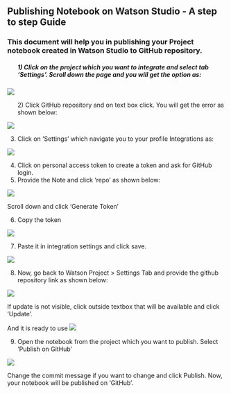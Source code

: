 ## Publishing Notebook on Watson Studio - A step to step Guide

<h3>This document will help you in publishing your Project notebook created in Watson Studio to GitHub repository.</h3>

<ol><h5>1) Click on the project which you want to integrate and select tab ‘Settings’. Scroll down the page and you will get the option as:</h5></ol>

<image src="https://user-images.githubusercontent.com/25001852/84366824-ff2f1d80-abf0-11ea-9553-fce91b34637c.png">

<ol>2)	Click GitHub repository and on text box click. You will get the error as shown below:</ol>
<image src="https://user-images.githubusercontent.com/25001852/84371794-d199a280-abf7-11ea-8237-f6604486fe80.png">

3)	Click on ‘Settings’ which navigate you to your profile Integrations as:
<image src="https://user-images.githubusercontent.com/25001852/84371824-e0805500-abf7-11ea-880a-b3b4f2a1c7d4.png"> 

4)	Click on personal access token to create a token and ask for GitHub login.
5)	Provide the Note and click ‘repo’ as shown below:
<image src="https://user-images.githubusercontent.com/25001852/84371860-ed9d4400-abf7-11ea-8fc1-34aa4f764b63.png">

Scroll down and click ‘Generate Token’

6)	Copy the token
<image src="https://user-images.githubusercontent.com/25001852/84371908-fc83f680-abf7-11ea-9f13-e7f74b959243.png">

7)	Paste it in integration settings and click save.
<image src="https://user-images.githubusercontent.com/25001852/84372006-21786980-abf8-11ea-9b1e-dba0c0e0fa95.png">
 
8)	Now, go back to Watson Project > Settings Tab and provide the github repository link as shown below:
<image src="https://user-images.githubusercontent.com/25001852/84372073-394fed80-abf8-11ea-90c2-ad0f7ed29210.png">

If update is not visible, click outside textbox that will be available and click ‘Update’.

And it is ready to use
<image src="https://user-images.githubusercontent.com/25001852/84372144-4f5dae00-abf8-11ea-808c-b610023595c3.png">

9)	Open the notebook from the project which you want to publish. Select ‘Publish on GitHub’
<image src="https://user-images.githubusercontent.com/25001852/84372189-5f758d80-abf8-11ea-9e27-fb3624ccb7d2.png">
 
Change the commit message if you want to change and click Publish. Now, your notebook will be published on ‘GitHub’.

